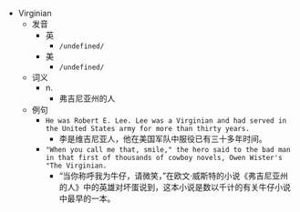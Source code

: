 - Virginian
  - 发音
    - 英
      - `/undefined/`
    - 美
      - `/undefined/`
  - 词义
    - n.
      - 弗吉尼亚州的人
  - 例句
    - `He was Robert E. Lee. Lee was a Virginian and had served in the United States army for more than thirty years.`
      - 李是维吉尼亚人，他在美国军队中服役已有三十多年时间。
    - `"When you call me that, smile," the hero said to the bad man in that first of thousands of cowboy novels, Owen Wister's "The Virginian.`
      - “当你称呼我为牛仔，请微笑，”在欧文·威斯特的小说《弗吉尼亚州的人》中的英雄对坏蛋说到，这本小说是数以千计的有关牛仔小说中最早的一本。

